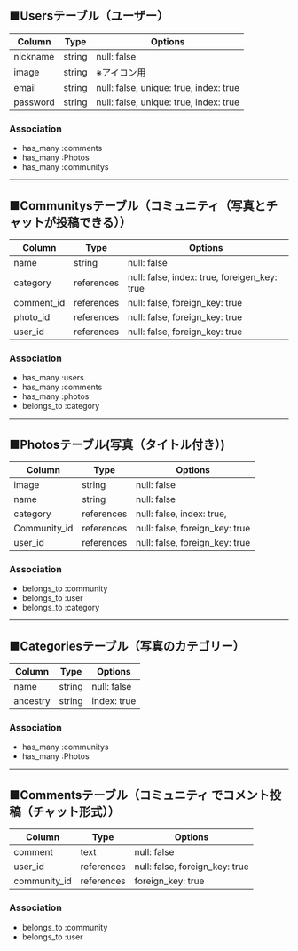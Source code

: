 ## ■Usersテーブル（ユーザー）

|Column|Type|Options|
| -------- | -------- | -------- |
|nickname|string|null: false|
|image|string|※アイコン用|
|email|string|null: false, unique: true, index: true|
|password|string|null: false, unique: true, index: true|
### Association
- has_many :comments
- has_many :Photos
- has_many :communitys

***
## ■Communitysテーブル（コミュニティ（写真とチャットが投稿できる））
|Column|Type|Options|
| -------- | -------- | -------- |
|name|string|null: false|
|category|references|null: false, index: true, foreigen_key: true|
|comment_id|references|null: false, foreign_key: true|
|photo_id|references|null: false, foreign_key: true|
|user_id|references|null: false, foreign_key: true|

### Association
- has_many :users
- has_many :comments
- has_many :photos
- belongs_to :category

***

## ■Photosテーブル(写真（タイトル付き）)

|Column|Type|Options|
| -------- | -------- | -------- |
|image|string|null: false|
|name|string|null: false|
|category|references|null: false, index: true,
|Community_id|references|null: false, foreign_key: true|
|user_id|references|null: false, foreign_key: true|
### Association
- belongs_to :community
- belongs_to :user
- belongs_to :category

***

## ■Categoriesテーブル（写真のカテゴリー）
|Column|Type|Options|
|------|----|-------|
|name|string|null: false|
|ancestry|string|index: true|
### Association
- has_many :communitys
- has_many :Photos

***

## ■Commentsテーブル（コミュニティ でコメント投稿（チャット形式））

|Column|Type|Options|
| -------- | -------- | -------- |
|comment|text|null: false|
|user_id|references|null: false, foreign_key: true|
|community_id|references|foreign_key: true|
### Association
- belongs_to :community
- belongs_to :user


